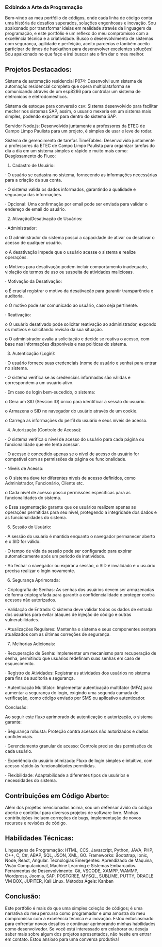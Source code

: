 ### Exibindo a Arte da Programação

Bem-vindo ao meu portfólio de códigos, onde cada linha de código conta uma história de desafios superados, soluções engenhosas e inovação. Sou apaixonado por transformar ideias em realidade através da linguagem da programação, e este portfólio é um reflexo do meu compromisso com a excelência técnica e a criatividade.
Busco o desenvolvimento de sistemas com segurança, agilidade e perfeição, aceito parcerias e também aceito participar de times de hackathon para desenevolver excelentes soluções! Sou apaixonado no que faço e irei buscar ate o fim dar o meu melhor.

## Projetos Destacados:

Sistema de automação residencial P074: Desenvolvi uum sistema de automação residencial completo que opera multiplataforma se comunicando através de um esp8266 para controlar um sistema de eletronicos e eletrodomesticos.

Sistema de estoque para conversão csv: Sistema desenvolvido para facilitar mecher nos sistemas SAP, assim, o usuario mexeria em um sistema mais simples, podendo exportar para dentro do sistema SAP.

Servidor Node.js: Desenvolvido juntamente a professores da ETEC de Campo Limpo Paulista para um projeto, é simples de usar e leve de rodar.

Sistema de gerencimento de tarefas TimeTables: Desenvolvido juntamente a professores da ETEC de Campo Limpo Paulista para organizar tarefas do dia a dia em um sistema simples e rápido e muito mais como:
Desglosamento do Fluxo:

1. Cadastro de Usuário:

· O usuário se cadastra no sistema, fornecendo as informações necessárias para a criação da sua conta.

· O sistema valida os dados informados, garantindo a qualidade e segurança das informações.

· Opcional: Uma confirmação por email pode ser enviada para validar o endereço de email do usuário.

2. Ativação/Desativação de Usuários:

· Administrador:

o O administrador do sistema possui a capacidade de ativar ou desativar o acesso de qualquer usuário.

o A desativação impede que o usuário acesse o sistema e realize operações.

o Motivos para desativação podem incluir comportamento inadequado, violação de termos de uso ou suspeita de atividades maliciosas.

· Motivação da Desativação:

o É crucial registrar o motivo da desativação para garantir transparência e auditoria.

o O motivo pode ser comunicado ao usuário, caso seja pertinente.

· Reativação:

o O usuário desativado pode solicitar reativação ao administrador, expondo os motivos e solicitando revisão da sua situação.

o O administrador avalia a solicitação e decide se reativa o acesso, com base nas informações disponíveis e nas políticas do sistema.

3. Autenticação (Login):

· O usuário fornece suas credenciais (nome de usuário e senha) para entrar no sistema.

· O sistema verifica se as credenciais informadas são válidas e correspondem a um usuário ativo.

· Em caso de login bem-sucedido, o sistema:

o Gera um SID (Session ID) único para identificar a sessão do usuário.

o Armazena o SID no navegador do usuário através de um cookie.

o Carrega as informações do perfil do usuário e seus níveis de acesso.

4. Autorização (Controle de Acesso):

· O sistema verifica o nível de acesso do usuário para cada página ou funcionalidade que ele tenta acessar.

· O acesso é concedido apenas se o nível de acesso do usuário for compatível com as permissões da página ou funcionalidade.

· Níveis de Acesso:

o O sistema deve ter diferentes níveis de acesso definidos, como Administrador, Funcionário, Cliente etc.

o Cada nível de acesso possui permissões específicas para as funcionalidades do sistema.

o Essa segmentação garante que os usuários realizem apenas as operações permitidas para seu nível, protegendo a integridade dos dados e as funcionalidades do sistema.

5. Sessão do Usuário:

· A sessão do usuário é mantida enquanto o navegador permanecer aberto e o SID for válido.

· O tempo de vida da sessão pode ser configurado para expirar automaticamente após um período de inatividade.

· Ao fechar o navegador ou expirar a sessão, o SID é invalidado e o usuário precisa realizar o login novamente.

6. Segurança Aprimorada:

· Criptografia de Senhas: As senhas dos usuários devem ser armazenadas de forma criptografada para garantir a confidencialidade e proteger contra acessos não autorizados.

· Validação de Entrada: O sistema deve validar todos os dados de entrada dos usuários para evitar ataques de injeção de código e outras vulnerabilidades.

· Atualizações Regulares: Mantenha o sistema e seus componentes sempre atualizados com as últimas correções de segurança.

7. Melhorias Adicionais:

· Recuperação de Senha: Implementar um mecanismo para recuperação de senha, permitindo que usuários redefinam suas senhas em caso de esquecimento.

· Registro de Atividades: Registrar as atividades dos usuários no sistema para fins de auditoria e segurança.

· Autenticação Multifator: Implementar autenticação multifator (MFA) para aumentar a segurança do login, exigindo uma segunda camada de verificação, como código enviado por SMS ou aplicativo autenticador.

Conclusão:

Ao seguir este fluxo aprimorado de autenticação e autorização, o sistema garante:

· Segurança robusta: Proteção contra acessos não autorizados e dados confidenciais.

· Gerenciamento granular de acesso: Controle preciso das permissões de cada usuário.

· Experiência do usuário otimizada: Fluxo de login simples e intuitivo, com acesso rápido às funcionalidades permitidas.

· Flexibilidade: Adaptabilidade a diferentes tipos de usuários e necessidades do sistema.

## Contribuições em Código Aberto:

Além dos projetos mencionados acima, sou um defensor ávido do código aberto e contribuí para diversos projetos de software livre. Minhas contribuições incluem correções de bugs, implementação de novos recursos e revisões de código.

## Habilidades Técnicas:

Linguagens de Programação: HTML, CCS, Javascript, Python, JAVA, PHP, C++, C, C#, ABAP, SQL, JSON, XML, GO.
Frameworks: Bootstrap, Ionic, Node, React, Angular.
Tecnologias Emergentes: Aprendizado de Máquina, Visão Computacional, Machine Learning e Sistemas Embarcados.
Ferramentas de Desenvolvimento: Git, VSCODE, XAMPP, WAMMP, Wordpress, Joomla, SAP, POSTGREE, MYSQL, SUBLIME, PUTTY, ORACLE VM BOX, JUPITER, Kali Linux.
Métodos Ágeis: Kanban

## Conclusão:

Este portfólio é mais do que uma simples coleção de códigos; é uma narrativa do meu percurso como programador e uma amostra do meu compromisso com a excelência técnica e a inovação. Estou entusiasmado para enfrentar novos desafios e continuar aprimorando minhas habilidades como desenvolvedor. Se você está interessado em colaborar ou deseja saber mais sobre algum dos projetos apresentados, não hesite em entrar em contato. Estou ansioso para uma conversa produtiva!



